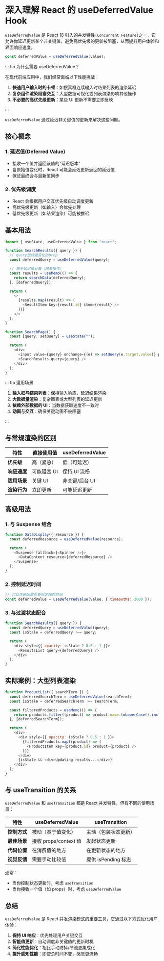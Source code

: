 # 深入理解 React 的 useDeferredValue Hook

`useDeferredValue` 是 React 18 引入的并发特性`(Concurrent Feature)`之一，它允许你延迟更新某个非关键值，避免高优先级的更新被阻塞，从而提升用户体验和界面响应速度。

```javascript
const deferredValue = useDeferredValue(value);
```

::: tip 为什么需要 useDeferredValue？

在现代前端应用中，我们经常面临以下性能挑战：

1. **快速用户输入时的卡顿**：如搜索框连续输入时结果列表的渲染延迟
2. **复杂组件渲染阻塞交互**：大型数据可视化或列表渲染影响其他操作
3. **不必要的高优先级更新**：某些 UI 更新不需要立即反映

:::

`useDeferredValue` 通过延迟非关键值的更新来解决这些问题。

## 核心概念

### 1. 延迟值(Deferred Value)

- 接收一个值并返回该值的"延迟版本"
- 当原始值变化时，React 可能会延迟更新返回的延迟值
- 保证最终会与最新值同步

### 2. 优先级调度

- React 会根据用户交互优先级自动调度更新
- 高优先级更新（如输入）会优先处理
- 低优先级更新（如结果渲染）可能被推迟

## 基本用法

```javascript
import { useState, useDeferredValue } from "react";

function SearchResults({ query }) {
  // query是快速变化的prop
  const deferredQuery = useDeferredValue(query);

  // 基于延迟值计算（昂贵操作）
  const results = useMemo(() => {
    return searchData(deferredQuery);
  }, [deferredQuery]);

  return (
    <>
      {results.map((result) => (
        <ResultItem key={result.id} item={result} />
      ))}
    </>
  );
}

function SearchPage() {
  const [query, setQuery] = useState("");

  return (
    <div>
      <input value={query} onChange={(e) => setQuery(e.target.value)} placeholder="Search..." />
      <SearchResults query={query} />
    </div>
  );
}
```

::: tip 适用场景

1. **输入框与结果列表**：保持输入响应，延迟结果渲染
2. **大数据量渲染**：复杂图表或大型列表的延迟更新
3. **依赖外部数据的 UI**：当数据获取速度不一致时
4. **动画与交互**：确保关键动画不被阻塞

:::

## 与常规渲染的区别

| 特性         | 直接使用值  | useDeferredValue |
| ------------ | ----------- | ---------------- |
| **优先级**   | 高（紧急）  | 低（可延迟）     |
| **响应速度** | 可能阻塞 UI | 保持 UI 流畅     |
| **适用场景** | 关键 UI     | 非关键/后台 UI   |
| **渲染行为** | 立即更新    | 可能延迟更新     |

## 高级用法

### 1. 与 Suspense 结合

```javascript
function DataDisplay({ resource }) {
  const deferredResource = useDeferredValue(resource);

  return (
    <Suspense fallback={<Spinner />}>
      <DataContent resource={deferredResource} />
    </Suspense>
  );
}
```

### 2. 控制延迟时间

```javascript
// 可以传递配置对象指定超时时间
const deferredValue = useDeferredValue(value, { timeoutMs: 2000 });
```

### 3. 与过渡状态配合

```javascript
function SearchResults({ query }) {
  const deferredQuery = useDeferredValue(query);
  const isStale = deferredQuery !== query;

  return (
    <div style={{ opacity: isStale ? 0.5 : 1 }}>
      <ResultsList query={deferredQuery} />
    </div>
  );
}
```


## 实际案例：大型列表渲染

```javascript
function ProductList({ searchTerm }) {
  const deferredSearchTerm = useDeferredValue(searchTerm);
  const isStale = deferredSearchTerm !== searchTerm;

  const filteredProducts = useMemo(() => {
    return products.filter((product) => product.name.toLowerCase().includes(deferredSearchTerm.toLowerCase()));
  }, [deferredSearchTerm]);

  return (
    <div>
      <div style={{ opacity: isStale ? 0.5 : 1 }}>
        {filteredProducts.map((product) => (
          <ProductItem key={product.id} product={product} />
        ))}
      </div>
      {isStale && <div>Updating results...</div>}
    </div>
  );
}
```

## 与 useTransition 的关系

`useDeferredValue` 和 `useTransition` 都是 React 并发特性，但有不同的使用场景：

| 特性         | useDeferredValue      | useTransition        |
| ------------ | --------------------- | -------------------- |
| **控制方式** | 被动（基于值变化）    | 主动（包装状态更新） |
| **最佳场景** | 接收 props/context 值 | 发起状态更新         |
| **代码位置** | 在消费值的地方        | 在更新状态的地方     |
| **视觉反馈** | 需要手动比较值        | 提供 isPending 标志  |

通常：

- 当你控制状态更新时，考虑 `useTransition`
- 当你接收一个值（如 props）时，考虑 `useDeferredValue`

## 总结

`useDeferredValue` 是 React 并发渲染模式的重要工具，它通过以下方式优化用户体验：

1. **保持 UI 响应**：优先处理用户关键交互
2. **智能值更新**：自动调度非关键值的更新时机
3. **简化性能优化**：相比手动防抖/节流更集成化
4. **提升感知性能**：即使总时间不变，感觉更流畅
